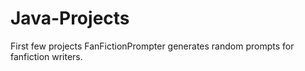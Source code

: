 # Java-Projects
First few projects
FanFictionPrompter generates random prompts for fanfiction writers.
